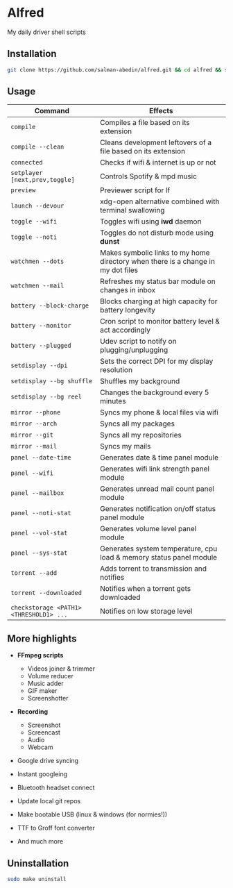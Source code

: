 # Alfred

My daily driver shell scripts

## Installation

```sh
git clone https://github.com/salman-abedin/alfred.git && cd alfred && sudo make install
```

## Usage

| Command                                 | Effects                                                                          |
| --------------------------------------- | -------------------------------------------------------------------------------- |
| `compile`                               | Compiles a file based on its extension                                           |
| `compile --clean`                       | Cleans development leftovers of a file based on its extension                    |
| `connected`                             | Checks if wifi & internet is up or not                                           |
| `setplayer [next,prev,toggle]`          | Controls Spotify & mpd music                                                     |
| `preview`                               | Previewer script for lf                                                          |
| `launch --devour`                       | xdg-open alternative combined with terminal swallowing                           |
| `toggle --wifi`                         | Toggles wifi using **iwd** daemon                                                |
| `toggle --noti`                         | Toggles do not disturb mode using **dunst**                                      |
| `watchmen --dots`                       | Makes symbolic links to my home directory when there is a change in my dot files |
| `watchmen --mail`                       | Refreshes my status bar module on changes in inbox                               |
| `battery --block-charge`                | Blocks charging at high capacity for battery longevity                           |
| `battery --monitor`                     | Cron script to monitor battery level & act accordingly                           |
| `battery --plugged`                     | Udev script to notify on plugging/unplugging                                     |
| `setdisplay --dpi`                      | Sets the correct DPI for my display resolution                                   |
| `setdisplay --bg shuffle`               | Shuffles my background                                                           |
| `setdisplay --bg reel`                  | Changes the background every 5 minutes                                           |
| `mirror --phone`                        | Syncs my phone & local files via wifi                                            |
| `mirror --arch`                         | Syncs all my packages                                                            |
| `mirror --git`                          | Syncs all my repositories                                                        |
| `mirror --mail`                         | Syncs my mails                                                                   |
| `panel --date-time`                     | Generates date & time panel module                                               |
| `panel --wifi`                          | Generates wifi link strength panel module                                        |
| `panel --mailbox`                       | Generates unread mail count panel module                                         |
| `panel --noti-stat`                     | Generates notification on/off status panel module                                |
| `panel --vol-stat`                      | Generates volume level panel module                                              |
| `panel --sys-stat`                      | Generates system temperature, cpu load & memory status panel module              |
| `torrent --add`                         | Adds torrent to transmission and notifies                                        |
| `torrent --downloaded`                  | Notifies when a torrent gets downloaded                                          |
| `checkstorage <PATH1> <THRESHOLD1> ...` | Notifies on low storage level                                                    |

## More highlights

-  **FFmpeg scripts**

   -  Videos joiner & trimmer
   -  Volume reducer
   -  Music adder
   -  GIF maker
   -  Screenshotter

-  **Recording**

   -  Screenshot
   -  Screencast
   -  Audio
   -  Webcam

-  Google drive syncing
-  Instant googleing
-  Bluetooth headset connect
-  Update local git repos
-  Make bootable USB (linux & windows (for normies!))
-  TTF to Groff font converter
-  And much more

## Uninstallation

```sh
sudo make uninstall
```

